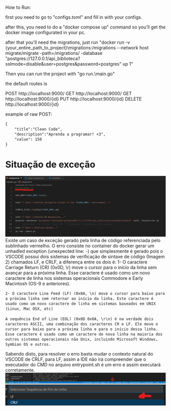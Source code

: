 How to Run:

first you need to go to "configs.toml" and fill in with your configs.

after this, you need to do a "docker compose up" command so you'll get the docker image configurated in your pc.

after that you'll need the migrations, just run "docker run -v {your_entire_path_to_project}\migrations:/migrations --network host migrate/migrate -path=/migrations/ -database "postgres://127.0.0.1/api_biblioteca?sslmode=disable&user=postgres&password=postgres" up 1"

Then you can run the project with "go run.\main.go"

the default routes is 

POST http://localhost:9000/
GET http://localhost:9000/
GET http://localhost:9000/{id}
PUT http://localhost:9000/{id}
DELETE http://localhost:9000/{id}


example of raw POST:
    
    {
        "title":"Clean Code",
        "description":"Aprenda a programar! <3",
        "value": 150
    }

# Situação de exceção
![plot](./exceptions/entrypoint.png)
Existe um caso de exceção gerado pela linha de código referenciada pelo sublinhado vermelho. O erro consiste no container do docker gerar um unhadled exception (unexpected line: -) que simplesmente é gerado pois o VSCODE possui dois sistemas de verificação de sintaxe de código (Imagem 2) chamados LF, e CRLF, a diferença entre os dois é:
    1- O caractere Carriage Return (CR) (0x0D, \r) move o cursor para o início da linha sem avançar para a próxima linha. Esse caractere é usado como um novo caractere de linha nos sistemas operacionais Commodore e Early Macintosh (OS-9 e anteriores).

    2- O caractere Line Feed (LF) (0x0A, \n) move o cursor para baixo para a próxima linha sem retornar ao início da linha. Este caractere é usado como um novo caractere de linha em sistemas baseados em UNIX (Linux, Mac OSX, etc)

    A sequência End of Line (EOL) (0x0D 0x0A, \r\n) é na verdade dois caracteres ASCII, uma combinação dos caracteres CR e LF. Ele move o cursor para baixo para a próxima linha e para o início dessa linha. Esse caractere é usado como um caractere de nova linha na maioria dos outros sistemas operacionais não Unix, incluindo Microsoft Windows, Symbian OS e outros.

Sabendo disto, para resolver o erro basta mudar o contexto natural do VSCODE de CRLF, para LF, assim a IDE não irá compreender que o executador do CMD no arquivo entrypoint.sh é um erro e assim executará corretamente.
![plot](./exceptions/CRLF.png)
![plot](./exceptions/LF.png)